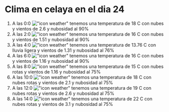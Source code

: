# Clima en celaya en el dia 24

1. A las 0:0 !["icon weather"](http://openweathermap.org/img/w/04n.png) tenemos una temperatura de 18 C con nubes y  vientos de 2.6 y nubosidad al 90%
1. A las 2:0 !["icon weather"](http://openweathermap.org/img/w/04n.png) tenemos una temperatura de 16 C con nubes y  vientos de 1.51 y nubosidad al 90%
1. A las 4:0 !["icon weather"](http://openweathermap.org/img/w/10n.png) tenemos una temperatura de 13.76 C con lluvia ligera y  vientos de 1.31 y nubosidad al 76%
1. A las 6:0 !["icon weather"](http://openweathermap.org/img/w/04n.png) tenemos una temperatura de 16 C con nubes y  vientos de 1.16 y nubosidad al 90%
1. A las 8:0 !["icon weather"](http://openweathermap.org/img/w/04d.png) tenemos una temperatura de 15 C con nubes rotas y  vientos de 1.16 y nubosidad al 75%
1. A las 10:0 !["icon weather"](http://openweathermap.org/img/w/04d.png) tenemos una temperatura de 18 C con nubes rotas y  vientos de 2.1 y nubosidad al 75%
1. A las 12:0 !["icon weather"](http://openweathermap.org/img/w/04d.png) tenemos una temperatura de 19 C con nubes rotas y  vientos de 2.6 y nubosidad al 75%
1. A las 14:0 !["icon weather"](http://openweathermap.org/img/w/04d.png) tenemos una temperatura de 22 C con nubes rotas y  vientos de 3.1 y nubosidad al 75%
